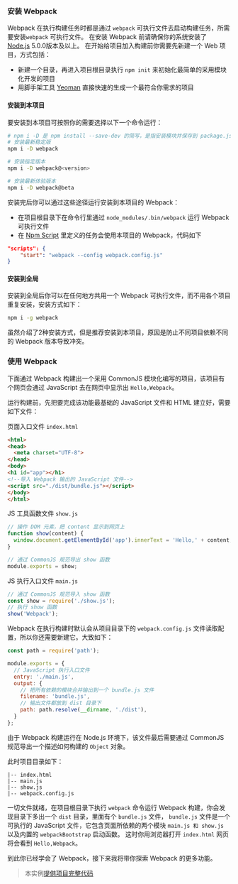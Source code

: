 ### 安装 Webpack
Webpack 在执行构建任务时都是通过 `webpack` 可执行文件去启动构建任务，所需要安装`webpack` 可执行文件。
在安装 Webpack 前请确保你的系统安装了 [Node.js](https://nodejs.org) 5.0.0版本及以上。
在开始给项目加入构建前你需要先新建一个 Web 项目，方式包括：

- 新建一个目录，再进入项目根目录执行 `npm init` 来初始化最简单的采用模块化开发的项目
- 用脚手架工具 [Yeoman](http://yeoman.io) 直接快速的生成一个最符合你需求的项目

#### 安装到本项目
要安装到本项目可按照你的需要选择以下一个命令运行：
```bash
# npm i -D 是 npm install --save-dev 的简写，是指安装模块并保存到 package.json 的 devDependencies
# 安装最新稳定版
npm i -D webpack

# 安装指定版本
npm i -D webpack@<version>

# 安装最新体验版本
npm i -D webpack@beta
```
安装完后你可以通过这些途径运行安装到本项目的 Webpack：

- 在项目根目录下在命令行里通过 `node_modules/.bin/webpack` 运行 Webpack 可执行文件
- 在 [Npm Script](./常见的构建工具及对比/npm_script.md) 里定义的任务会使用本项目的 Webpack，代码如下

```json
"scripts": {
    "start": "webpack --config webpack.config.js"
}
```

#### 安装到全局
安装到全局后你可以在任何地方共用一个 Webpack 可执行文件，而不用各个项目重复安装，安装方式如下：
```bash
npm i -g webpack
```

虽然介绍了2种安装方式，但是推荐安装到本项目，原因是防止不同项目依赖不同的 Webpack 版本导致冲突。



### 使用 Webpack
下面通过 Webpack 构建出一个采用 CommonJS 模块化编写的项目，该项目有个网页会通过 JavaScript 去在网页中显示出 `Hello,Webpack`。

运行构建前，先把要完成该功能最基础的 JavaScript 文件和 HTML 建立好，需要如下文件：

页面入口文件 `index.html`
```html
<html>
<head>
  <meta charset="UTF-8">
</head>
<body>
<h1 id="app"></h1>
<!--导入 Webpack 输出的 JavaScript 文件-->
<script src="./dist/bundle.js"></script>
</body>
</html>
```

JS 工具函数文件 `show.js`
```js
// 操作 DOM 元素，把 content 显示到网页上
function show(content) {
  window.document.getElementById('app').innerText = 'Hello,' + content;
}

// 通过 CommonJS 规范导出 show 函数
module.exports = show;
```

JS 执行入口文件 `main.js`
```js
// 通过 CommonJS 规范导入 show 函数
const show = require('./show.js');
// 执行 show 函数
show('Webpack');
```


Webpack 在执行构建时默认会从项目目录下的 `webpack.config.js` 文件读取配置，所以你还需要新建它。大致如下：
```js
const path = require('path');

module.exports = {
  // JavaScript 执行入口文件
  entry: './main.js',
  output: {
    // 把所有依赖的模块合并输出到一个 bundle.js 文件
    filename: 'bundle.js',
    // 输出文件都放到 dist 目录下
    path: path.resolve(__dirname, './dist'),
  }
};
```
由于 Webpack 构建运行在 Node.js 环境下，该文件最后需要通过 CommonJS 规范导出一个描述如何构建的 `Object` 对象。

此时项目目录如下：
```
|-- index.html
|-- main.js
|-- show.js
|-- webpack.config.js
```

一切文件就绪，在项目根目录下执行 `webpack` 命令运行 Webpack 构建，你会发现目录下多出一个 `dist` 目录，里面有个 `bundle.js` 文件，
`bundle.js` 文件是一个可执行的 JavaScript 文件，它包含页面所依赖的两个模块 `main.js 和 show.js` 以及内置的 `webpackBootstrap` 启动函数。
这时你用浏览器打开 `index.html` 网页将会看到 `Hello,Webpack`。

到此你已经学会了 Webpack，接下来我将带你探索 Webpack 的更多功能。

> 本实例[提供项目完整代码](https://github.com/gwuhaolin/dive-into-webpack/tree/master/codes/1.3安装与使用)
